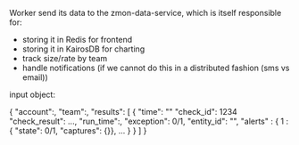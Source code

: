 Worker send its data to the zmon-data-service, which is itself responsible for:
 * storing it in Redis for frontend
 * storing it in KairosDB for charting
 * track size/rate by team
 * handle notifications (if we cannot do this in a distributed fashion (sms vs email))


input object:
  
{
    "account":,
    "team":,
    "results": [
        {
            "time": ""
            "check_id": 1234
            "check_result": ...,
            "run_time":,
            "exception": 0/1,
            "entity_id": "",
            "alerts" : {
                1 : { "state": 0/1, "captures": {}}, ...
            }
        }
    ]
}